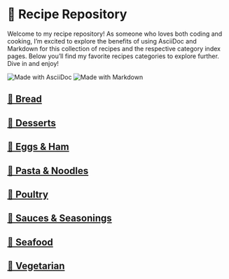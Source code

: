 # &#129368; Recipe Repository
Welcome to my recipe repository! As someone who loves both coding and cooking, I’m excited to explore the benefits of using AsciiDoc and Markdown for this collection of recipes and the respective category index pages. Below you’ll find my favorite recipes categories to explore further. Dive in and enjoy!

![Made with AsciiDoc](https://badgen.net/badge/made%20with/asciidoc/1f8197) ![Made with Markdown](https://badgen.net/badge/made%20with/markdown/03a7dd)

## [&#127838; Bread](bread/README.md)
## [&#129383; Desserts](desserts/README.md)
## [&#127859; Eggs &amp; Ham](eggs-ham/README.md)
## [&#127837; Pasta &amp; Noodles](pasta-noodles/README.md)
## [&#128020; Poultry](poultry/README.md)
## [&#129474; Sauces &amp; Seasonings](sauces-seasonings/README.md)
## [&#129424; Seafood](seafood/README.md)
## [&#127813; Vegetarian](vegetarian/README.md)
